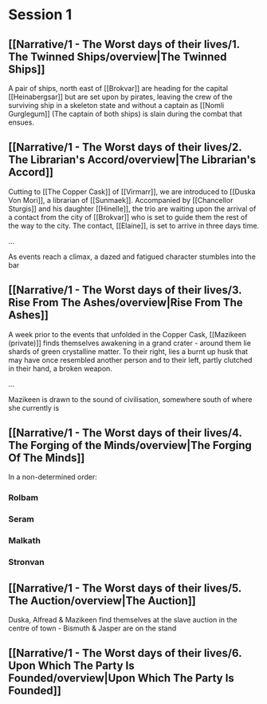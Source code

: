 # Session 1

## [[Narrative/1 - The Worst days of their lives/1. The Twinned Ships/overview|The Twinned Ships]]
A pair of ships, north east of [[Brokvar]] are heading for the capital [[Heinabergsar]] but are set upon by pirates, leaving the crew of the surviving ship in a skeleton state and without a captain as [[Nomli Gurglegum]] (The captain of both ships) is slain during the combat that ensues.

## [[Narrative/1 - The Worst days of their lives/2. The Librarian's Accord/overview|The Librarian's Accord]]
Cutting to [[The Copper Cask]] of [[Virmarr]], we are introduced to [[Duska Von Mori]], a librarian of [[Sunmaek]]. Accompanied by [[Chancellor Sturgis]] and his daughter [[Hinelle]], the trio are waiting upon the arrival of a contact from the city of [[Brokvar]] who is set to guide them the rest of the way to the city. The contact, [[Elaine]], is set to arrive in three days time.

...

As events reach a climax, a dazed and fatigued character stumbles into the bar 

## [[Narrative/1 - The Worst days of their lives/3. Rise From The Ashes/overview|Rise From The Ashes]]
A week prior to the events that unfolded in the Copper Cask, [[Mazikeen (private)]] finds themselves awakening in a grand crater - around them lie shards of green crystalline matter. To their right, lies a burnt up husk that may have once resembled another person and to their left, partly clutched in their hand, a broken weapon.

...

Mazikeen is drawn to the sound of civilisation, somewhere south of where she currently is

## [[Narrative/1 - The Worst days of their lives/4. The Forging of the Minds/overview|The Forging Of The Minds]]
In a non-determined order:

### Rolbam


### Seram


### Malkath


### Stronvan


## [[Narrative/1 - The Worst days of their lives/5. The Auction/overview|The Auction]]
Duska, Alfread & Mazikeen find themselves at the slave auction in the centre of town - Bismuth & Jasper are on the stand


## [[Narrative/1 - The Worst days of their lives/6. Upon Which The Party Is Founded/overview|Upon Which The Party Is Founded]]
